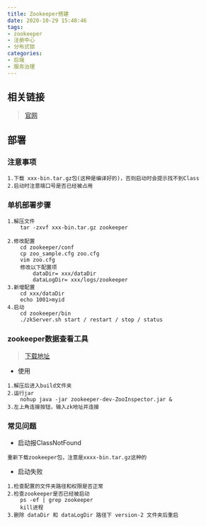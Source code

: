 ```yaml
---
title: Zookeeper搭建
date: 2020-10-29 15:40:46
tags: 
- zookeeper
- 注册中心
- 分布式锁
categories: 
- 后端
- 服务治理
---
```



## 相关链接
> [官网](https://zookeeper.apache.org/releases.html)



## 部署
### 注意事项
```textmate
1.下载 xxx-bin.tar.gz包(这种是编译好的)，否则启动时会提示找不到Class
2.启动时注意端口号是否已经被占用
```

### 单机部署步骤
```textmate
1.解压文件
    tar -zxvf xxx-bin.tar.gz zookeeper

2.修改配置
    cd zookeeper/conf
    cp zoo_sample.cfg zoo.cfg
    vim zoo.cfg
    修改以下配置项
        dataDir= xxx/dataDir
        dataLogDir= xxx/logs/zookeeper
3.新增配置
    cd xxx/dataDir
    echo 1001>myid
4.启动
    cd zookeeper/bin
    ./zkServer.sh start / restart / stop / status
```

### zookeeper数据查看工具
> [下载地址](https://issues.apache.org/jira/secure/attachment/12436620/ZooInspector.zip)
- 使用

```textmate
1.解压后进入build文件夹
2.运行jar
    nohup java -jar zookeeper-dev-ZooInspector.jar &
3.左上角连接按钮，输入zk地址并连接
```

### 常见问题
- 启动报ClassNotFound
```textmate
重新下载zookeeper包，注意是xxxx-bin.tar.gz这种的
```

- 启动失败

```textmate
1.检查配置的文件夹路径和权限是否正常
2.检查zookeeper是否已经被启动
    ps -ef | grep zookeeper
    kill进程
3.删除 dataDir 和 dataLogDir 路径下 version-2 文件夹后重启
```
